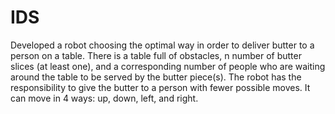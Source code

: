 # IDS
Developed a robot choosing the optimal way in order to deliver butter to a person on a table. There is a table full of obstacles, n number of butter slices (at least one), and a corresponding number of people who are waiting around the table to be served by the butter piece(s). The robot has the responsibility to give the butter to a person with fewer possible moves. It can move in 4 ways: up, down, left, and right.
